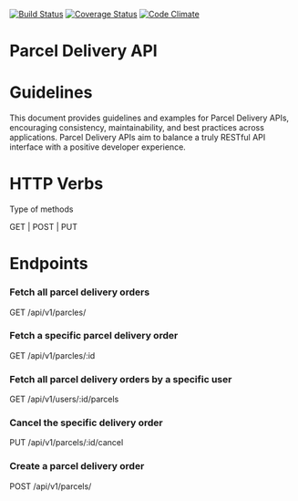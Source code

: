 [![Build Status](https://travis-ci.org/djallas/parcels-api.svg?branch=master)](https://travis-ci.org/djallas/parcels-api)
[![Coverage Status](https://coveralls.io/repos/github/djallas/parcels-api/badge.svg?branch=master)](https://coveralls.io/github/djallas/parcels-api?branch=master)
[![Code Climate](https://codeclimate.com/github/codeclimate/codeclimate/badges/gpa.svg)](https://codeclimate.com/github/djallas/parcels-api)

# Parcel Delivery API

# Guidelines

This document provides guidelines and examples for Parcel Delivery APIs, encouraging consistency, maintainability, and best practices across applications. Parcel Delivery APIs aim to balance a truly RESTful API interface with a positive developer experience.

# HTTP Verbs

Type of methods

GET | POST | PUT

# Endpoints

### Fetch all parcel delivery orders
GET /api/v1/parcles/

### Fetch a specific parcel delivery order
GET /api/v1/parcles/:id

### Fetch all parcel delivery orders by  a specific user
GET /api/v1/users/:id/parcels

### Cancel the specific delivery order
PUT /api/v1/parcels/:id/cancel

### Create a parcel delivery order
POST /api/v1/parcels/


